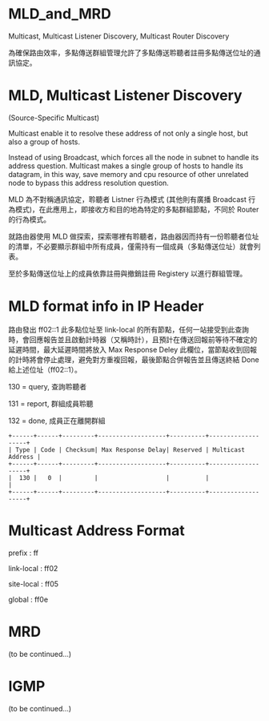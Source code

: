 # MLD_and_MRD
Multicast, Multicast Listener Discovery, Multicast Router Discovery

為確保路由效率，多點傳送群組管理允許了多點傳送聆聽者註冊多點傳送位址的通訊協定。

# MLD, Multicast Listener Discovery

(Source-Specific Multicast)

Multicast enable it to resolve these address of not only a single host, but also a group of hosts.

Instead of using Broadcast, which forces all the node in subnet to handle its address question. Multicast makes a single group of hosts to handle its datagram, in this way, save memory and cpu resource of other unrelated node to bypass this address resolution question. 

MLD 為不對稱通訊協定，聆聽者 Listner 行為模式 (其他則有廣播 Broadcast 行為模式)，在此應用上，即接收方和目的地為特定的多點群組節點，不同於 Router 的行為模式。

就路由器使用 MLD 做探索，探索哪裡有聆聽者，路由器因而持有一份聆聽者位址的清單，不必要顯示群組中所有成員，僅需持有一個成員（多點傳送位址）就會列表。

至於多點傳送位址上的成員依靠註冊與撤銷註冊 Registery 以進行群組管理。

# MLD format info in IP Header

路由發出 ff02::1 此多點位址至 link-local 的所有節點，任何一站接受到此查詢時，會回應報告並且啟動計時器（又稱時計），且預計在傳送回報前等待不確定的延遲時間，最大延遲時間將放入 Max Response Deley 此欄位，當節點收到回報的計時將會停止處理，避免對方重複回報，最後節點合併報告並且傳送終結 Done 給上述位址（ff02::1）。


130 = query, 查詢聆聽者

131 = report, 群組成員聆聽

132 = done, 成員正在離開群組

    +------+------+---------+-------------------+----------+-------------------+
    | Type | Code | Checksum| Max Response Delay| Reserved | Multicast Address |
    +------+------+---------+-------------------+----------+-------------------+
    |  130 |   0  |         |                   |          |                   |
    +------+------+---------+-------------------+----------+-------------------+

# Multicast Address Format

prefix : ff

link-local : ff02

site-local : ff05

global : ff0e

# MRD

(to be continued...)

# IGMP

(to be continued...)
